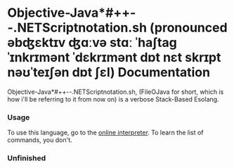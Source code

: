 # Objective-Java*#++--.NETScriptnotation.sh (pronounced əbʤɛktɪv ʤɑːvə stɑː ˈhaʃtaɡ ˈɪnkrɪmənt ˈdɛkrɪmənt dɒt nɛt skrɪpt nəʊˈteɪʃən dɒt ʃɛl) Documentation

Objective-Java*#++--.NETScriptnotation.sh, (FileOJava for short, which is how i'll be referring to it from now on) is a verbose Stack-Based Esolang. 

### Usage

To use this language, go to the [online interpreter](https://fileojava.surge.sh). To learn the list of commands, you don't.

### Unfinished
